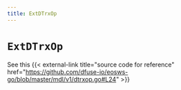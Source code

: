 ```yaml
---
title: ExtDTrxOp
---
```


# `ExtDTrxOp`

See this {{< external-link title="source code for reference" href="https://github.com/dfuse-io/eosws-go/blob/master/mdl/v1/dtrxop.go#L24" >}}
